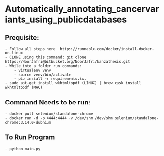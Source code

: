 # Automatically_annotating_cancervariants_using_publicdatabases

## Prequisite:

	- Follow all steps here  https://runnable.com/docker/install-docker-on-linux
	- CLONE using this command: git clone https://NoorJafri@bitbucket.org/NoorJafri/kanzathesis.git
	- While into a folder run commands:
	    - virtualenv venv
		- source venv/bin/activate
	    - pip install -r requirements.txt
	- sudo apt-get install wkhtmltopdf (LINUX) | brew cask install wkhtmltopdf (MAC)


## Command Needs to be run:

	- docker pull selenium/standalone-chrome
	- docker run -d -p 4444:4444 -v /dev/shm:/dev/shm selenium/standalone-chrome:3.14.0-dubnium

## To Run Program
	
	- python main.py 
